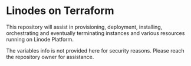 # Linodes on Terraform

This repository will assist in provisioning, deployment, installing, orchestrating and eventually terminating instances and various resources running on Linode Platform.

The variables info is not provided here for security reasons. Please reach the repository owner for assistance.  
